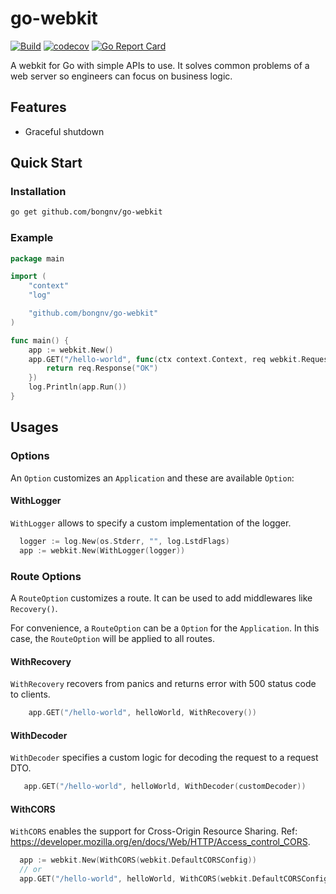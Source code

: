 # go-webkit

[![Build](https://github.com/bongnv/go-webkit/workflows/Build/badge.svg)](https://github.com/bongnv/go-webkit/actions?query=workflow%3ABuild)
[![codecov](https://codecov.io/gh/bongnv/go-webkit/branch/main/graph/badge.svg?token=0SSLExlCNY)](https://codecov.io/gh/bongnv/go-webkit)
[![Go Report Card](https://goreportcard.com/badge/github.com/bongnv/go-webkit)](https://goreportcard.com/report/github.com/bongnv/go-webkit)

A webkit for Go with simple APIs to use. It solves common problems of a web server so engineers can focus on business logic.

## Features

- Graceful shutdown

## Quick Start
### Installation
```sh
go get github.com/bongnv/go-webkit
```

### Example

```go
package main

import (
	"context"
	"log"

	"github.com/bongnv/go-webkit"
)

func main() {
	app := webkit.New()
	app.GET("/hello-world", func(ctx context.Context, req webkit.Request) error {
		return req.Response("OK")
	})
	log.Println(app.Run())
}
```

## Usages
### Options
An `Option` customizes an `Application` and these are available `Option`:

#### WithLogger
`WithLogger` allows to specify a custom implementation of the logger.
```go
  logger := log.New(os.Stderr, "", log.LstdFlags)
  app := webkit.New(WithLogger(logger))
```

### Route Options
A `RouteOption` customizes a route. It can be used to add middlewares like `Recovery()`.

For convenience, a `RouteOption` can be a `Option` for the `Application`. In this case, the `RouteOption` will be applied to all routes.

#### WithRecovery
`WithRecovery` recovers from panics and returns error with 500 status code to clients.
```go
    app.GET("/hello-world", helloWorld, WithRecovery())
```

#### WithDecoder
`WithDecoder` specifies a custom logic for decoding the request to a request DTO.
```go
   app.GET("/hello-world", helloWorld, WithDecoder(customDecoder))
```

#### WithCORS
`WithCORS` enables the support for Cross-Origin Resource Sharing. Ref: https://developer.mozilla.org/en/docs/Web/HTTP/Access_control_CORS.
```go
  app := webkit.New(WithCORS(webkit.DefaultCORSConfig))
  // or
  app.GET("/hello-world", helloWorld, WithCORS(webkit.DefaultCORSConfig))
``` 
